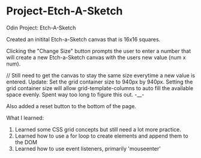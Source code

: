 # Project-Etch-A-Sketch
Odin Project: Etch-A-Sketch

Created an initital Etch-a-Sketch canvas that is 16x16 squares.

Clicking the "Change Size" button prompts the user to enter a number that will create a new Etch-a-Sketch canvas with the users new value (num x num).

// Still need to get the canvas to stay the same size everytime a new value is entered.
Update: Set the grid container size to 940px by 940px. Setting the grid container size will allow grid-template-columns to auto fill the available space evenly. Spent way too long to figure this out. -__-

Also added a reset button to the bottom of the page.

What I learned:

1. Learned some CSS grid concepts but still need a lot more practice.
2. Learned how to use a for loop to create elements and append them to the DOM
3. Learned how to use event listeners, primarily 'mouseenter'

